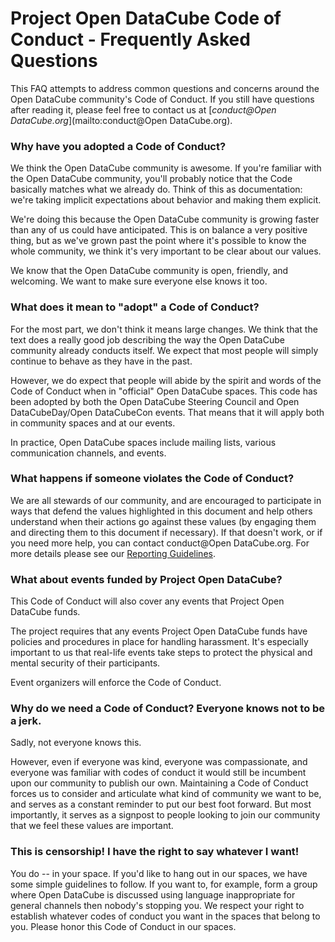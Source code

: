 # Project Open DataCube Code of Conduct - Frequently Asked Questions

This FAQ attempts to address common questions and concerns around the Open DataCube
community's Code of Conduct. If you still have questions after reading it,
please feel free to contact us at
[*conduct@Open DataCube.org*](mailto:conduct@Open DataCube.org).

### Why have you adopted a Code of Conduct?

We think the Open DataCube community is awesome. If you're familiar with the Open DataCube
community, you'll probably notice that the Code basically matches what we
already do. Think of this as documentation: we're taking implicit expectations
about behavior and making them explicit.

We're doing this because the Open DataCube community is growing faster than any of us
could have anticipated. This is on balance a very positive thing, but as we've
grown past the point where it's possible to know the whole community, we think
it's very important to be clear about our values.

We know that the Open DataCube community is open, friendly, and welcoming. We want to
make sure everyone else knows it too.

### What does it mean to "adopt" a Code of Conduct?

For the most part, we don't think it means large changes. We think that the text
does a really good job describing the way the Open DataCube community already conducts
itself. We expect that most people will simply continue to behave as they have
in the past.

However, we do expect that people will abide by the spirit and words of the Code
of Conduct when in "official" Open DataCube spaces. This code has been adopted by both
the Open DataCube Steering Council and Open DataCubeDay/Open DataCubeCon events. That means that
it will apply both in community spaces and at our events.

In practice, Open DataCube spaces include mailing lists, various communication
channels, and events.

### What happens if someone violates the Code of Conduct?

We are all stewards of our community, and are encouraged to participate in ways
that defend the values highlighted in this document and help others understand
when their actions go against these values (by engaging them and directing them
to this document if necessary). If that doesn't work, or if you need more help,
you can contact conduct@Open DataCube.org. For more details please see our [Reporting
Guidelines](*reporting_online.md*).

### What about events funded by Project Open DataCube?

This Code of Conduct will also cover any events that Project Open DataCube funds.

The project requires that any events Project Open DataCube funds have policies and
procedures in place for handling harassment. It's especially important to us
that real-life events take steps to protect the physical and mental security of
their participants.

Event organizers will enforce the Code of Conduct.

### Why do we need a Code of Conduct? Everyone knows not to be a jerk.

Sadly, not everyone knows this.

However, even if everyone was kind, everyone was compassionate, and everyone was
familiar with codes of conduct it would still be incumbent upon our community to
publish our own. Maintaining a Code of Conduct forces us to consider and
articulate what kind of community we want to be, and serves as a constant
reminder to put our best foot forward. But most importantly, it serves as a
signpost to people looking to join our community that we feel these values are
important.

### This is censorship! I have the right to say whatever I want!

You do -- in your space. If you'd like to hang out in our spaces, we have some
simple guidelines to follow. If you want to, for example, form a group where
Open DataCube is discussed using language inappropriate for general channels then
nobody's stopping you. We respect your right to establish whatever codes of
conduct you want in the spaces that belong to you. Please honor this Code of
Conduct in our spaces.
